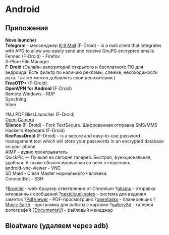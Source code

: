 ﻿# Android

## Приложения
**Nova launcher**  
**Telegram** - мессенджер
[K-9 Mail](https://github.com/k9mail/k-9) (F-Droid) - is a mail client that integrates with APG to allow you easily send and receive GnuPG encrypted emails  
Fennec (F-Droid) - Firefox  
X-Plore File Manager  
**F-Droid** (Онлайн-репозиторий открытого и бесплатного ПО для андроида. Есть фильтр по наличию рекламы, слежке, необходимости рута. Так же можно добавлять свои репозитории.)  
**FreeOTP+** (F-Droid)  
**OpenVPN for Android** (F-Droid)  
Remote Windows - RDP  
Syncthing  
Viber  

?MJ PDF
BlissLauncher  (F-Droid)  
[Open Camera](https://sourceforge.net/p/opencamera/code/ci/master/tree/)  
**Silence** (F-Droid) - Fork TextSecure. Шифрованная отправка SMS/MMS  
Hacker’s Keyboard (F-Droid)  
**KeePassDroid** (F-Droid) - is a secure and easy-to-use password management tool which will store your passwords in an encrypted database on your phone.  
AIMP - аудио проигрыватель  
QuickPic — Лучшая на сегодня галерея. Быстрая, функциональная, удобная. А также сбалансированная во всех отношениях.  
android-vnc-viewer - VNC  
SD Maid - Clean Master нормального человека.  
ConnectBot - SSH  

?[Bromite](https://www.bromite.org/) - web-браузер ответвление от Chromium
?[qksms](https://github.com/moezbhatti/qksms) - отправка мгновенных сообщений
?[nextcloud-notes](https://github.com/stefan-niedermann/nextcloud-notes) - система для ведения заметок
?[PdfViewer](https://github.com/JavaCafe01/PdfViewer) - PDF-просмотрщик
?[opentasks](https://github.com/dmfs/opentasks) - планировщик
?[Magic Earth](https://www.magicearth.com/) - программа для работы с картами
?[gallery3d](https://gitlab.e.foundation/e/os/android_packages_apps_Gallery2) - галерея фотографий
?[DocumentsUI](https://gitlab.e.foundation/e/os/android_packages_apps_DocumentsUI) - файловый менеджер

## Bloatware (удаляем через adb)